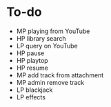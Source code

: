 # To-do

* MP playing from YouTube
* HP library search
* LP query on YouTube
* HP pause
* HP playtop
* HP resume
* MP add track from attachment
* MP admin remove track
* LP blackjack
* LP effects

